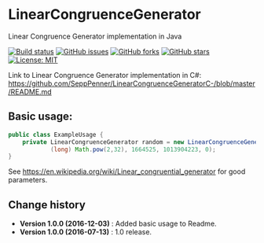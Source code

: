 # LinearCongruenceGenerator
Linear Congruence Generator implementation in Java

[![Build status](https://ci.appveyor.com/api/projects/status/8f9ch2va9f6qdc1d?svg=true)](https://ci.appveyor.com/project/SeppPenner/linearcongruencegenerator)
[![GitHub issues](https://img.shields.io/github/issues/SeppPenner/LinearCongruenceGenerator.svg)](https://github.com/SeppPenner/LinearCongruenceGenerator/issues)
[![GitHub forks](https://img.shields.io/github/forks/SeppPenner/LinearCongruenceGenerator.svg)](https://github.com/SeppPenner/LinearCongruenceGenerator/network)
[![GitHub stars](https://img.shields.io/github/stars/SeppPenner/LinearCongruenceGenerator.svg)](https://github.com/SeppPenner/LinearCongruenceGenerator/stargazers)
[![License: MIT](https://img.shields.io/badge/License-MIT-blue.svg)](https://raw.githubusercontent.com/SeppPenner/LinearCongruenceGenerator/master/License.txt)

Link to Linear Congruence Generator implementation in C#: https://github.com/SeppPenner/LinearCongruenceGeneratorC-/blob/master/README.md

## Basic usage:
```java
public class ExampleUsage {
    private LinearCongruenceGenerator random = new LinearCongruenceGenerator(
            (long) Math.pow(2,32), 1664525, 1013904223, 0);
}
```

See https://en.wikipedia.org/wiki/Linear_congruential_generator for good parameters.

Change history
--------------

* **Version 1.0.0 (2016-12-03)** : Added basic usage to Readme.
* **Version 1.0.0 (2016-07-13)** : 1.0 release.
